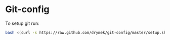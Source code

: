 Git-config
==========

To setup git run:

```bash
bash <(curl -s https://raw.github.com/drymek/git-config/master/setup.sh)
```

